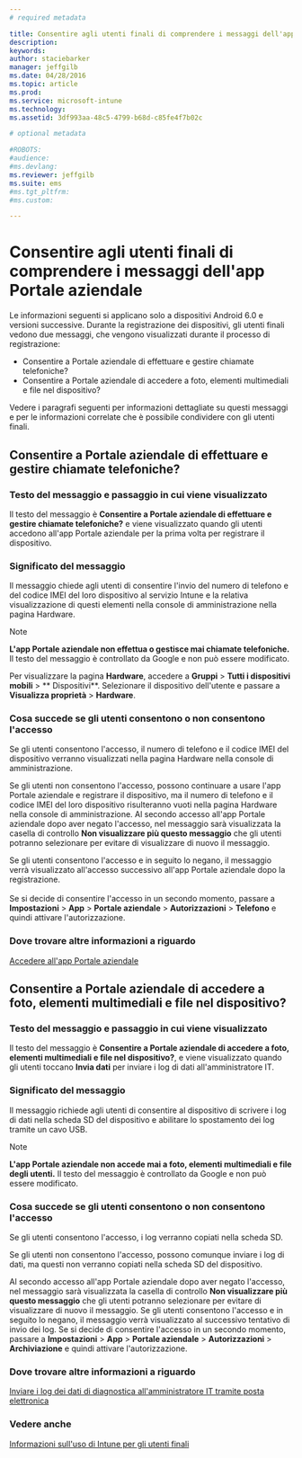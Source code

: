 ```yaml
---
# required metadata

title: Consentire agli utenti finali di comprendere i messaggi dell'app Portale aziendale | Microsoft Intune
description:
keywords:
author: staciebarker
manager: jeffgilb
ms.date: 04/28/2016
ms.topic: article
ms.prod:
ms.service: microsoft-intune
ms.technology:
ms.assetid: 3df993aa-48c5-4799-b68d-c85fe4f7b02c

# optional metadata

#ROBOTS:
#audience:
#ms.devlang:
ms.reviewer: jeffgilb
ms.suite: ems
#ms.tgt_pltfrm:
#ms.custom:

---
```


# Consentire agli utenti finali di comprendere i messaggi dell'app Portale aziendale

Le informazioni seguenti si applicano solo a dispositivi Android 6.0 e versioni successive. Durante la registrazione dei dispositivi, gli utenti finali vedono due messaggi, che vengono visualizzati durante il processo di registrazione:

- Consentire a Portale aziendale di effettuare e gestire chiamate telefoniche?
- Consentire a Portale aziendale di accedere a foto, elementi multimediali e file nel dispositivo?

Vedere i paragrafi seguenti per informazioni dettagliate su questi messaggi e per le informazioni correlate che è possibile condividere con gli utenti finali.

## Consentire a Portale aziendale di effettuare e gestire chiamate telefoniche?

### Testo del messaggio e passaggio in cui viene visualizzato
Il testo del messaggio è **Consentire a Portale aziendale di effettuare e gestire chiamate telefoniche?** e viene visualizzato quando gli utenti accedono all'app Portale aziendale per la prima volta per registrare il dispositivo.

### Significato del messaggio
Il messaggio chiede agli utenti di consentire l'invio del numero di telefono e del codice IMEI del loro dispositivo al servizio Intune e la relativa visualizzazione di questi elementi nella console di amministrazione nella pagina Hardware.

> [!NOTE]
> **L'app Portale aziendale non effettua o gestisce mai chiamate telefoniche.** Il testo del messaggio è controllato da Google e non può essere modificato.

Per visualizzare la pagina **Hardware**, accedere a **Gruppi** > **Tutti i dispositivi mobili** > ** Dispositivi**. Selezionare il dispositivo dell'utente e passare a **Visualizza proprietà** > **Hardware**.

### Cosa succede se gli utenti consentono o non consentono l'accesso
Se gli utenti consentono l'accesso, il numero di telefono e il codice IMEI del dispositivo verranno visualizzati nella pagina Hardware nella console di amministrazione.

Se gli utenti non consentono l'accesso, possono continuare a usare l'app Portale aziendale e registrare il dispositivo, ma il numero di telefono e il codice IMEI del loro dispositivo risulteranno vuoti nella pagina Hardware nella console di amministrazione. Al secondo accesso all'app Portale aziendale dopo aver negato l'accesso, nel messaggio sarà visualizzata la casella di controllo **Non visualizzare più questo messaggio** che gli utenti potranno selezionare per evitare di visualizzare di nuovo il messaggio.

Se gli utenti consentono l'accesso e in seguito lo negano, il messaggio verrà visualizzato all'accesso successivo all'app Portale aziendale dopo la registrazione.</br></br>Se si decide di consentire l'accesso in un secondo momento, passare a **Impostazioni** > **App** > **Portale aziendale** > **Autorizzazioni** > **Telefono** e quindi attivare l'autorizzazione.

### Dove trovare altre informazioni a riguardo
[Accedere all'app Portale aziendale](/Intune/EndUser/sign-in-to-the-company-portal-app-android)

## Consentire a Portale aziendale di accedere a foto, elementi multimediali e file nel dispositivo?

### Testo del messaggio e passaggio in cui viene visualizzato
Il testo del messaggio è **Consentire a Portale aziendale di accedere a foto, elementi multimediali e file nel dispositivo?**, e viene visualizzato quando gli utenti toccano **Invia dati** per inviare i log di dati all'amministratore IT.

### Significato del messaggio
Il messaggio richiede agli utenti di consentire al dispositivo di scrivere i log di dati nella scheda SD del dispositivo e abilitare lo spostamento dei log tramite un cavo USB.   

> [!NOTE]
> **L'app Portale aziendale non accede mai a foto, elementi multimediali e file degli utenti.** Il testo del messaggio è controllato da Google e non può essere modificato.

### Cosa succede se gli utenti consentono o non consentono l'accesso
Se gli utenti consentono l'accesso, i log verranno copiati nella scheda SD.

Se gli utenti non consentono l'accesso, possono comunque inviare i log di dati, ma questi non verranno copiati nella scheda SD del dispositivo.

Al secondo accesso all'app Portale aziendale dopo aver negato l'accesso, nel messaggio sarà visualizzata la casella di controllo **Non visualizzare più questo messaggio** che gli utenti potranno selezionare per evitare di visualizzare di nuovo il messaggio. Se gli utenti consentono l'accesso e in seguito lo negano, il messaggio verrà visualizzato al successivo tentativo di invio dei log. Se si decide di consentire l'accesso in un secondo momento, passare a **Impostazioni** > **App** > **Portale aziendale** > **Autorizzazioni** > **Archiviazione** e quindi attivare l'autorizzazione.

### Dove trovare altre informazioni a riguardo
[Inviare i log dei dati di diagnostica all'amministratore IT tramite posta elettronica](/Intune/EndUser/send-diagnostic-data-logs-to-your-it-administrator-using-email-android)


### Vedere anche
[Informazioni sull'uso di Intune per gli utenti finali](/intune/deploy-use/what-to-tell-your-end-users-about-using-microsoft-intune.md)


<!--HONumber=May16_HO1-->


